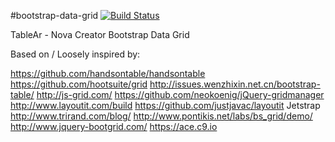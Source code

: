 #bootstrap-data-grid [![Build Status](https://travis-ci.org/NovaCreatorSoftware/bootstrap-data-grid.svg?branch=master)](https://travis-ci.org/NovaCreatorSoftware/bootstrap-data-grid) 

TableAr - Nova Creator Bootstrap Data Grid

Based on / Loosely inspired by:

https://github.com/handsontable/handsontable
https://github.com/hootsuite/grid
http://issues.wenzhixin.net.cn/bootstrap-table/
http://js-grid.com/
https://github.com/neokoenig/jQuery-gridmanager 
http://www.layoutit.com/build
https://github.com/justjavac/layoutit
Jetstrap
http://www.trirand.com/blog/
http://www.pontikis.net/labs/bs_grid/demo/
http://www.jquery-bootgrid.com/
https://ace.c9.io 
